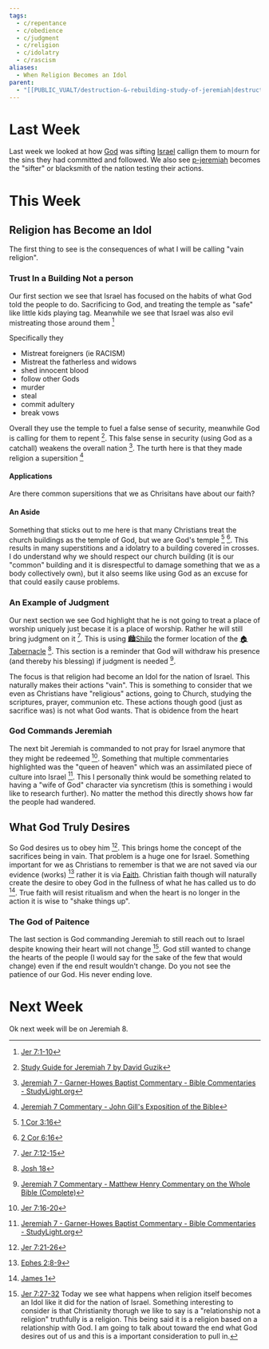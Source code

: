 ```yaml
---
tags:
  - c/repentance
  - c/obedience
  - c/judgment
  - c/religion
  - c/idolatry
  - c/rascism
aliases:
  - When Religion Becomes an Idol
parent:
  - "[[PUBLIC_VUALT/destruction-&-rebuilding-study-of-jeremiah|destruction-&-rebuilding-study-of-jeremiah]]"
---
```

[^guzik]: [Study Guide for Jeremiah 7 by David Guzik](https://www.blueletterbible.org/comm/guzik_david/study-guide/jeremiah/jeremiah-7.cfm)
[^garner-howes]: [Jeremiah 7 - Garner-Howes Baptist Commentary - Bible Commentaries - StudyLight.org](https://www.studylight.org/commentaries/eng/ghb/jeremiah-7.html)
[^matthew-poole]: [Jeremiah 7 Matthew Poole's Commentary](https://biblehub.com/commentaries/poole/jeremiah/7.htm)
[^ellicott]: [Jeremiah 7 Ellicott's Commentary for English Readers](https://biblehub.com/commentaries/ellicott/jeremiah/7.htm)
[^john-gill]: [Jeremiah 7 Commentary - John Gill's Exposition of the Bible](https://www.biblestudytools.com/commentaries/gills-exposition-of-the-bible/jeremiah-7/)
[^metthew-henry]: [Jeremiah 7 Commentary - Matthew Henry Commentary on the Whole Bible (Complete)](https://www.biblestudytools.com/commentaries/matthew-henry-complete/jeremiah/7.html)
[^enduring-word]: [Enduring Word Bible Commentary Jeremiah Chapter 7](https://enduringword.com/bible-commentary/jeremiah-7/)

# Last Week
Last week we looked at how [God](God.md) was sifting [Israel](../p-nation-of-israel.md) callign them to mourn for the sins they had committed and followed. We also see [p-jeremiah](../p-jeremiah.md) becomes the "sifter" or blacksmith of the nation testing their actions.
# This Week
[^m1]: [Jer 7:1-10](Jer%207.md)
[^m2]: [Jer 7:12-15](Jer%207.md)
[^m3]: [Jer 7:16-20](Jer%207.md)
[^m4]: [Jer 7:21-26](Jer%207.md)
[^m5]: [Jer 7:27-32](Jer%207.md)
Today we see what happens when religion itself becomes an Idol like it did for the nation of Israel. Something interesting to consider is that Christianity thorugh we like to say is a "relationship not a religion" truthfully is a religion. This being said it is a religion based on a relationship with God. I am going to talk about toward the end what God desires out of us and this is a important consideration to pull in.
## Religion has Become an Idol
The first thing to see is the consequences of what I will be calling "vain religion".

### Trust In a Building Not a person
Our first section we see that Israel has focused on the habits of what God told the people to do. Sacrificing to God, and treating the temple as "safe" like little kids playing tag. Meanwhile we see that Israel was also evil mistreating those around them [^m1]

Specifically they
- Mistreat foreigners (ie RACISM)
- Mistreat the fatherless and widows
- shed innocent blood
- follow other Gods
- murder
- steal
- commit adultery
- break vows

Overall they use the temple to fuel a false sense of security, meanwhile God is calling for them to repent [^guzik]. This false sense in security (using God as a catchall) weakens the overall nation [^garner-howes]. The turth here is that they made religion a supersition [^john-gill]

#### Applications
Are there common supersitions that we as Chrisitans have about our faith?

#### An Aside
Something that sticks out to me here is that many Christians treat the church buildings as the temple of God, but we are God's temple [^b1] [^b2]. This results in many superstitions and a idolatry to a building covered in crosses. I do understand why we should respect our church building (it is our "common" building and it is disrespectful to damage something that we as a body collectively own), but it also seems like using God as an excuse for that could easily cause problems. 

[^b1]: [1 Cor 3:16](1%20Cor%203.md)
[^b2]: [2 Cor 6:16](2%20Cor%206.md)

### An Example of Judgment
Our next section we see God highlight that he is not going to treat a place of worship uniquely just becase it is a place of worship. Rather he will still bring judgment on it [^m2]. This is using [🏙️Shilo](%F0%9F%8F%99%EF%B8%8FShilo.md) the former location of the [🏠Tabernacle](%F0%9F%8F%A0Tabernacle.md) [^b3]. This section is a reminder that God will withdraw his presence (and thereby his blessing) if judgment is needed [^metthew-henry]. 

The focus is that religion had become an Idol for the nation of Israel. This naturally makes their actions "vain". This is something to consider that we even as Christians have "religious" actions, going to Church, studying the scriptures, prayer, communion etc. These actions though good (just as sacrifice was) is not what God wants. That is obidence from the heart
[^b3]: [Josh 18](Josh%2018.md)

### God Commands Jeremiah
The next bit Jeremiah is commanded to not pray for Israel anymore that they might be redeemed [^m3]. Something that multiple commentaries highlighted was the "queen of heaven" which was an assimilated piece of culture into Israel [^garner-howes]. This I personally think would be something related to having a "wife of God" character via syncretism (this is something i would like to research further). No matter the method this directly shows how far the people had wandered.
## What God Truly Desires
So God desires us to obey him [^m4]. This brings home the concept of the sacrifices being in vain. That problem is a huge one for Israel. Something important for we as Christians to remember is that we are not saved via our evidence (works) [^b4] rather it is via [Faith](../30-Spiritual/33-Resources/33.20-Words/33.21-English/Faith.md). Christian faith though will naturally create the desire to obey God in the fullness of what he has called us to do [^b5]. True faith will resist ritualism and when the heart is no longer in the action it is wise to "shake things up".

[^b4]: [Ephes 2:8-9](Ephes%202.md)
[^b5]: [James 1](James%201.md)


### The God of Paitence
The last section is God commanding Jeremiah to still reach out to Israel despite knowing their heart will not change [^m5]. God still wanted to change the hearts of the people (I would say for the sake of the few that would change) even if the end result wouldn't change. Do you not see the patience of our God. His never ending love.
# Next Week
Ok next week will be on Jeremiah 8.